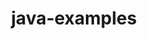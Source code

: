 ---
title: java-examples
registryType: instrumentation
tags:
  - opentracing
  - Java
repo: https://github.com/opentracing-contrib/java-examples
license: Apache License 2.0
description: tested examples of common instrumentation patterns
authors: OpenTracing Contributors
---